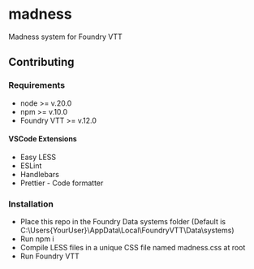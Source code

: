 # madness

Madness system for Foundry VTT

## Contributing

### Requirements

- node >= v.20.0
- npm >= v.10.0
- Foundry VTT >= v.12.0

#### VSCode Extensions

- Easy LESS
- ESLint
- Handlebars
- Prettier - Code formatter

### Installation

- Place this repo in the Foundry Data systems folder (Default is C:\Users\{YourUser}\AppData\Local\FoundryVTT\Data\systems)
- Run npm i
- Compile LESS files in a unique CSS file named madness.css at root
- Run Foundry VTT
